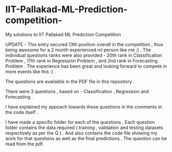 # IIT-Pallakad-ML-Prediction-competition-

My solutions to IIT Pallakad ML Prediction Competition 

UPDATE - This entry secured 13th position overall in the competition , thus being awesome for a 2 month experienced ml person like me :) . The individual questions ranks were also provided - 20th rank in Classification Problem , 17th rank in Regression Problem , and 2nd rank in Forecasting Problem . The experience has been great and looking forward to compete in more events like this :)    .

The questions are availaible in the PDF file in this repository .

There were 3 questions , based on - Classification , Regression and Forecasting .

I have explained my appoach towards these questions in the comments in the code itself . 

I have made a specific folder for each of the questions . Each question folder contains the data required ( training , validation and testing datasets respectively as per the Q ) . And also contains the code file showing my work for that questions as well as the final predictions . The question can be read from the pdf. 
